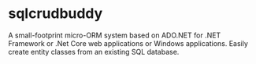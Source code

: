 # sqlcrudbuddy
A small-footprint micro-ORM system based on ADO.NET for .NET Framework or .Net Core web applications or Windows applications. Easily create entity classes from an existing SQL database.
